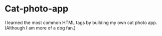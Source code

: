 # Cat-photo-app
I learned the most common HTML tags by building my own cat photo app. (Although I am more of a dog fan.)
